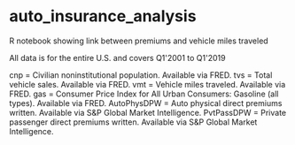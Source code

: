 # auto_insurance_analysis
R notebook showing link between premiums and vehicle miles traveled

All data is for the entire U.S. and covers Q1'2001 to Q1'2019

cnp = Civilian noninstitutional population. Available via FRED.
tvs = Total vehicle sales. Available via FRED.
vmt = Vehicle miles traveled. Available via FRED.
gas = Consumer Price Index for All Urban Consumers: Gasoline (all types). Available via FRED.
AutoPhysDPW = Auto physical direct premiums written. Available via S&P Global Market Intelligence.
PvtPassDPW = Private passenger direct premiums written. Available via S&P Global Market Intelligence.
